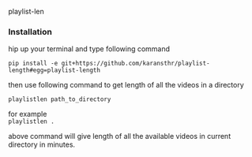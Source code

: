 playlist-len

### Installation

hip up your terminal and type following command

```pip install -e git+https://github.com/karansthr/playlist-length#egg=playlist-length```

then use following command to get length of all the videos in a directory 

```playlistlen path_to_directory```

for example <br>
```playlistlen .```

above command will give length of all the available videos in current directory in minutes. 
